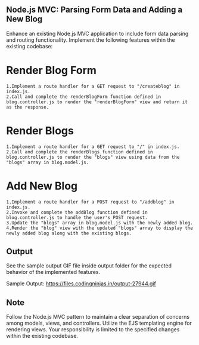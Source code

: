 ## Node.js MVC: Parsing Form Data and Adding a New Blog

Enhance an existing Node.js MVC application to include form data parsing and routing functionality. Implement the following features within the existing codebase:

# Render Blog Form

    1.Implement a route handler for a GET request to "/createblog" in index.js.
    2.Call and complete the renderBlogForm function defined in blog.controller.js to render the "renderBlogForm" view and return it as the response.

# Render Blogs

    1.Implement a route handler for a GET request to "/" in index.js.
    2.Call and complete the renderBlogs function defined in blog.controller.js to render the "blogs" view using data from the "blogs" array in blog.model.js.

# Add New Blog

    1.Implement a route handler for a POST request to "/addblog" in index.js.
    2.Invoke and complete the addBlog function defined in blog.controller.js to handle the user's POST request.
    3.Update the "blogs" array in blog.model.js with the newly added blog.
    4.Render the "blog" view with the updated "blogs" array to display the newly added blog along with the existing blogs.

## Output

See the sample output GIF file inside output folder for the expected behavior of the implemented features.

Sample Output: https://files.codingninjas.in/output-27944.gif

## Note

Follow the Node.js MVC pattern to maintain a clear separation of concerns among models, views, and controllers. Utilize the EJS templating engine for rendering views. Your responsibility is limited to the specified changes within the existing codebase.
